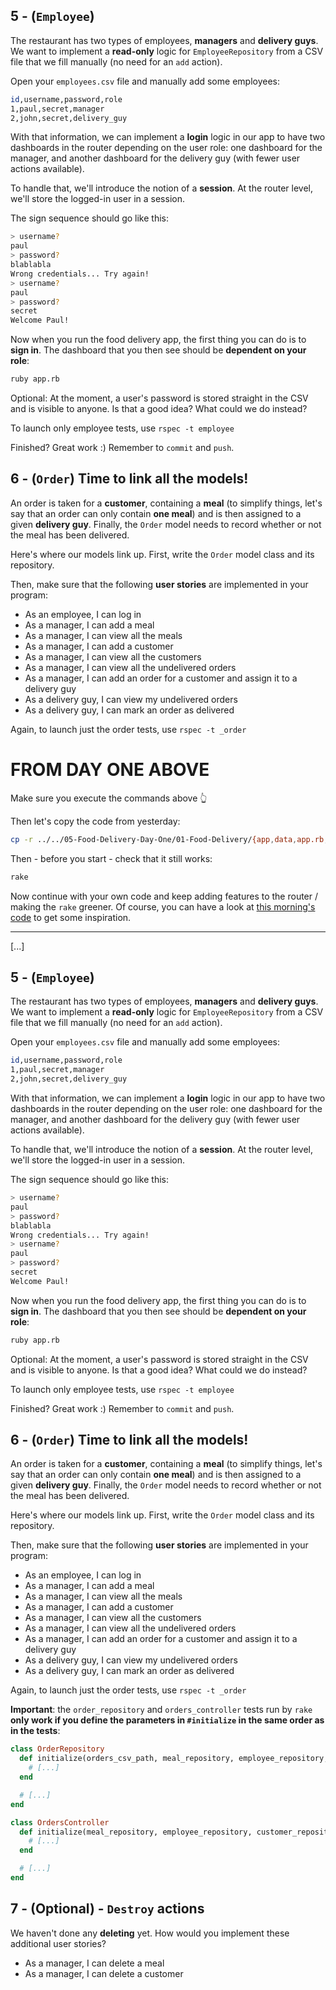 ## 5 - (`Employee`)

The restaurant has two types of employees, **managers** and **delivery guys**. We want to implement a **read-only** logic for `EmployeeRepository` from a CSV file that we fill manually (no need for an `add` action).

Open your `employees.csv` file and manually add some employees:

```bash
id,username,password,role
1,paul,secret,manager
2,john,secret,delivery_guy
```

With that information, we can implement a **login** logic in our app to have two dashboards in the router depending on the user role: one dashboard for the manager, and another dashboard for the delivery guy (with fewer user actions available).

To handle that, we'll introduce the notion of a **session**. At the router level, we'll store the logged-in user in a session.

The sign sequence should go like this:

```bash
> username?
paul
> password?
blablabla
Wrong credentials... Try again!
> username?
paul
> password?
secret
Welcome Paul!
```

Now when you run the food delivery app, the first thing you can do is to **sign in**. The dashboard that you then see should be **dependent on your role**:

```bash
ruby app.rb
```
Optional: At the moment, a user's password is stored straight in the CSV and is visible to anyone. Is that a good idea? What could we do instead?

To launch only employee tests, use `rspec -t employee`

Finished? Great work :) Remember to `commit` and `push`.


## 6 - (`Order`) Time to link all the models!

An order is taken for a **customer**, containing a **meal** (to simplify things, let's say that an order can only contain **one meal**) and is then assigned to a given **delivery guy**. Finally, the `Order` model needs to record whether or not the meal has been delivered.

Here's where our models link up. First, write the `Order` model class and its repository.

Then, make sure that the following **user stories** are implemented in your program:

- As an employee, I can log in
- As a manager, I can add a meal
- As a manager, I can view all the meals
- As a manager, I can add a customer
- As a manager, I can view all the customers
- As a manager, I can view all the undelivered orders
- As a manager, I can add an order for a customer and assign it to a delivery guy
- As a delivery guy, I can view my undelivered orders
- As a delivery guy, I can mark an order as delivered

Again, to launch just the order tests, use `rspec -t _order`


# FROM DAY ONE ABOVE



Make sure you execute the commands above 👆

Then let's copy the code from yesterday:

```bash
cp -r ../../05-Food-Delivery-Day-One/01-Food-Delivery/{app,data,app.rb,router.rb} . # trailing dot is important
```

Then - before you start - check that it still works:

```bash
rake
```

Now continue with your own code and keep adding features to the router / making the `rake` greener. Of course, you can have a look at [this morning's code](https://github.com/lewagon/food-delivery/tree/lecture-day-two) to get some inspiration.

---

[...]

## 5 - (`Employee`)

The restaurant has two types of employees, **managers** and **delivery guys**. We want to implement a **read-only** logic for `EmployeeRepository` from a CSV file that we fill manually (no need for an `add` action).

Open your `employees.csv` file and manually add some employees:

```bash
id,username,password,role
1,paul,secret,manager
2,john,secret,delivery_guy
```

With that information, we can implement a **login** logic in our app to have two dashboards in the router depending on the user role: one dashboard for the manager, and another dashboard for the delivery guy (with fewer user actions available).

To handle that, we'll introduce the notion of a **session**. At the router level, we'll store the logged-in user in a session.

The sign sequence should go like this:

```bash
> username?
paul
> password?
blablabla
Wrong credentials... Try again!
> username?
paul
> password?
secret
Welcome Paul!
```

Now when you run the food delivery app, the first thing you can do is to **sign in**. The dashboard that you then see should be **dependent on your role**:

```bash
ruby app.rb
```
Optional: At the moment, a user's password is stored straight in the CSV and is visible to anyone. Is that a good idea? What could we do instead?

To launch only employee tests, use `rspec -t employee`

Finished? Great work :) Remember to `commit` and `push`.


## 6 - (`Order`) Time to link all the models!

An order is taken for a **customer**, containing a **meal** (to simplify things, let's say that an order can only contain **one meal**) and is then assigned to a given **delivery guy**. Finally, the `Order` model needs to record whether or not the meal has been delivered.

Here's where our models link up. First, write the `Order` model class and its repository.

Then, make sure that the following **user stories** are implemented in your program:

- As an employee, I can log in
- As a manager, I can add a meal
- As a manager, I can view all the meals
- As a manager, I can add a customer
- As a manager, I can view all the customers
- As a manager, I can view all the undelivered orders
- As a manager, I can add an order for a customer and assign it to a delivery guy
- As a delivery guy, I can view my undelivered orders
- As a delivery guy, I can mark an order as delivered

Again, to launch just the order tests, use `rspec -t _order`

**Important**: the `order_repository` and `orders_controller` tests run by `rake` **only work if you define the parameters in `#initialize` in the same order as in the tests**:

```ruby
class OrderRepository
  def initialize(orders_csv_path, meal_repository, employee_repository, customer_repository)
    # [...]
  end

  # [...]
end
```

```ruby
class OrdersController
  def initialize(meal_repository, employee_repository, customer_repository, order_repository)
    # [...]
  end

  # [...]
end
```

## 7 - (Optional) - `Destroy` actions

We haven't done any **deleting** yet. How would you implement these additional user stories?

- As a manager, I can delete a meal
- As a manager, I can delete a customer

